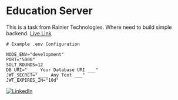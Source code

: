 # Education Server

This is a task from Rainier Technologies. Where need to build simple backend. [Live Link](https://simple-dashboard-ten.vercel.app)

```dotenv
# Example .env Configuration

NODE_ENV="development"
PORT="5000"
SOLT_ROUNDS=12
DB_URI="____ Your Database URI ___"
JWT_SECRET="____ Any Text ___"
JWT_EXPIRES_IN="10d"
```

[![LinkedIn](https://img.shields.io/badge/LinkedIn-0077B5?style=for-the-badge&logo=linkedin&logoColor=white)](https://www.linkedin.com/in/sifatullahsu)
